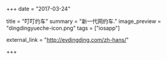 +++
date = "2017-03-24"

title = "叮叮约车"
summary = "新一代网约车."
image_preview = "dingdingyueche-icon.png"
tags = ["iosapp"]

external_link = "http://evdingding.com/zh-hans/"

+++

